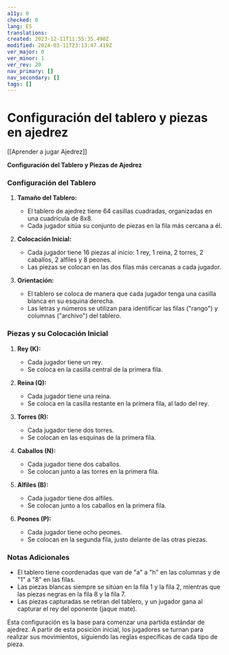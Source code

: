 ```yaml
---
a11y: 0
checked: 0
lang: ES
translations: 
created: 2023-12-11T11:55:35.490Z
modified: 2024-03-11T23:13:47.419Z
ver_major: 0
ver_minor: 1
ver_rev: 20
nav_primary: []
nav_secondary: []
tags: []
---
```

# Configuración del tablero y piezas en ajedrez

[[Aprender a jugar Ajedrez]]

**Configuración del Tablero y Piezas de Ajedrez**

### Configuración del Tablero

1. **Tamaño del Tablero:**
   - El tablero de ajedrez tiene 64 casillas cuadradas, organizadas en una cuadrícula de 8x8.
   - Cada jugador sitúa su conjunto de piezas en la fila más cercana a él.

2. **Colocación Inicial:**
   - Cada jugador tiene 16 piezas al inicio: 1 rey, 1 reina, 2 torres, 2 caballos, 2 alfiles y 8 peones.
   - Las piezas se colocan en las dos filas más cercanas a cada jugador.

3. **Orientación:**
   - El tablero se coloca de manera que cada jugador tenga una casilla blanca en su esquina derecha.
   - Las letras y números se utilizan para identificar las filas ("rango") y columnas ("archivo") del tablero.

### Piezas y su Colocación Inicial

1. **Rey (K):**
   - Cada jugador tiene un rey.
   - Se coloca en la casilla central de la primera fila.

2. **Reina (Q):**
   - Cada jugador tiene una reina.
   - Se coloca en la casilla restante en la primera fila, al lado del rey.

3. **Torres (R):**
   - Cada jugador tiene dos torres.
   - Se colocan en las esquinas de la primera fila.

4. **Caballos (N):**
   - Cada jugador tiene dos caballos.
   - Se colocan junto a las torres en la primera fila.

5. **Alfiles (B):**
   - Cada jugador tiene dos alfiles.
   - Se colocan junto a los caballos en la primera fila.

6. **Peones (P):**
   - Cada jugador tiene ocho peones.
   - Se colocan en la segunda fila, justo delante de las otras piezas.

### Notas Adicionales

- El tablero tiene coordenadas que van de "a" a "h" en las columnas y de "1" a "8" en las filas.
- Las piezas blancas siempre se sitúan en la fila 1 y la fila 2, mientras que las piezas negras en la fila 8 y la fila 7.
- Las piezas capturadas se retiran del tablero, y un jugador gana al capturar el rey del oponente (jaque mate).

Esta configuración es la base para comenzar una partida estándar de ajedrez. A partir de esta posición inicial, los jugadores se turnan para realizar sus movimientos, siguiendo las reglas específicas de cada tipo de pieza.
